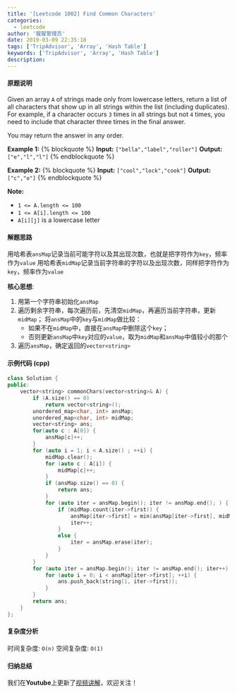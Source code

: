 ```yaml
---
title: '[Leetcode 1002] Find Common Characters'
categories:
  - leetcode
author: '猩猩管理员'
date: 2019-03-09 22:35:18
tags: ['TripAdvisor', 'Array', 'Hash Table']
keywords: ['TripAdvisor', 'Array', 'Hash Table']
description:
---
```

#### 原题说明
Given an array `A` of strings made only from lowercase letters, return a list of all characters that show up in all strings within the list (including duplicates).  For example, if a character occurs `3` times in all strings but not `4` times, you need to include that character three times in the final answer.

You may return the answer in any order.

**Example 1:**
{% blockquote %}
**Input:** `["bella","label","roller"]`
**Output:** `["e","l","l"]`
{% endblockquote %}

**Example 2:**
{% blockquote %}
**Input:** `["cool","lock","cook"]`
**Output:** `["c","o"]`
{% endblockquote %}

**Note:**
- `1 <= A.length <= 100`
- `1 <= A[i].length <= 100`
- `A[i][j]` is a lowercase letter

#### 解题思路
用哈希表`ansMap`记录当前可能字符以及其出现次数，也就是把字符作为`key`，频率作为`value`
用哈希表`midMap`记录当前字符串的字符以及出现次数，同样把字符作为`key`，频率作为`value`

**核心思想**:
1. 用第一个字符串初始化`ansMap`
2. 遍历剩余字符串，每次遍历前，先清空`midMap`，再遍历当前字符串，更新`midMap`；
   将`ansMap`中的`key`与`midMap`做比较：
   - 如果不在`midMap`中，直接在`ansMap`中删除这个`key`； 
   - 否则更新`ansMap`中`key`对应的`value`，取为`midMap`和`ansMap`中值较小的那个
3. 遍历`ansMap`，确定返回的`vector<string>`


#### 示例代码 (cpp)
```cpp
class Solution {
public:
    vector<string> commonChars(vector<string>& A) {
        if (A.size() == 0)
            return vector<string>();
        unordered_map<char, int> ansMap;
        unordered_map<char, int> midMap;
        vector<string> ans;
        for(auto c : A[0]) {
            ansMap[c]++;
        }
        for (auto i = 1; i < A.size() ; ++i) {
            midMap.clear();
            for (auto c : A[i]) {
                midMap[c]++;
            }
            if (ansMap.size() == 0) {
                return ans;
            }
            for (auto iter = ansMap.begin(); iter != ansMap.end(); ) {
                if (midMap.count(iter->first)) { 
                    ansMap[iter->first] = min(ansMap[iter->first], midMap[iter->first]);
                    iter++;
                }
                else {
                    iter = ansMap.erase(iter);
                }
            }
        }
        for (auto iter = ansMap.begin(); iter != ansMap.end(); iter++) {
            for (auto i = 0; i < ansMap[iter->first]; ++i) {
                ans.push_back(string(1, iter->first));
            }
        }
        return ans;
    }
};
```

#### 复杂度分析
时间复杂度: `O(n)`
空间复杂度: `O(1)`

#### 归纳总结
我们在**Youtube**上更新了[视频讲解](https://youtu.be/ldnAFjkS22k)，欢迎关注！